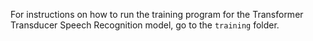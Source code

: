 
For instructions on how to run the training program for the Transformer Transducer Speech Recognition model, go to the `training` folder.

